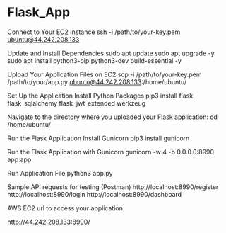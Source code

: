 # Flask_App
Connect to Your EC2 Instance
ssh -i /path/to/your-key.pem ubuntu@44.242.208.133

Update and Install Dependencies
sudo apt update
sudo apt upgrade -y
sudo apt install python3-pip python3-dev build-essential -y

Upload Your Application Files on EC2
scp -i /path/to/your-key.pem /path/to/your/app.py ubuntu@44.242.208.133:/home/ubuntu/

Set Up the Application
Install Python Packages
pip3 install flask flask_sqlalchemy flask_jwt_extended werkzeug

Navigate to the directory where you uploaded your Flask application:
cd /home/ubuntu/

Run the Flask Application
Install Gunicorn
pip3 install gunicorn

Run the Flask Application with Gunicorn
gunicorn -w 4 -b 0.0.0.0:8990 app:app

Run Application File
python3 app.py

Sample API requests for testing (Postman)
http://localhost:8990/register
http://localhost:8990/login
http://localhost:8990/dashboard

AWS EC2 url to access your application

http://44.242.208.133:8990/






